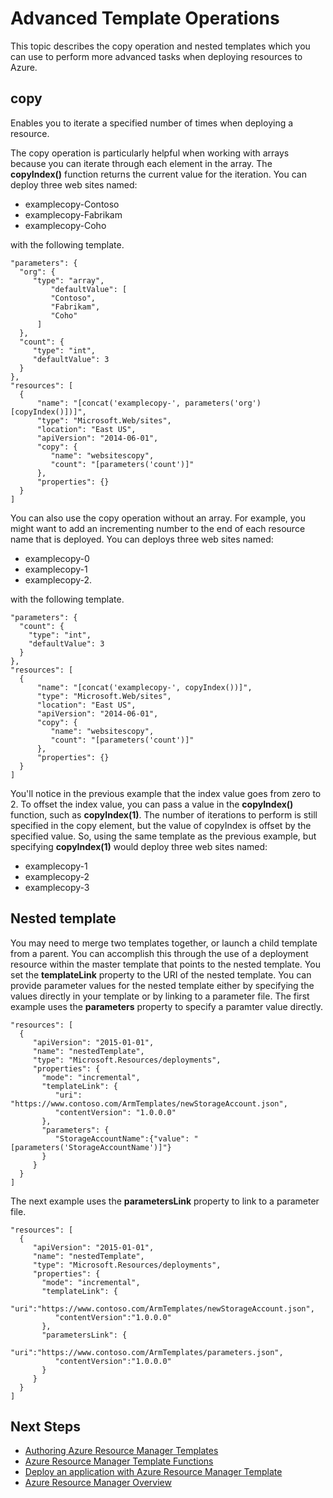 ﻿<properties
   pageTitle="Azure Resource Manager Advanced Template Operations"
   description="Describes how to use nested templates and the copy operation in an Azure Resource Manager template when deploying apps to Azure."
   services="na"
   documentationCenter="na"
   authors="tfitzmac"
   manager="wpickett"
   editor=""/>

<tags
   ms.service="na"
   ms.devlang="na"
   ms.topic="article"
   ms.tgt_pltfrm="AzurePortal"
   ms.workload="na"
   ms.date="06/29/2015"
   ms.author="tomfitz"/>

# Advanced Template Operations

This topic describes the copy operation and nested templates which you can use to perform more advanced tasks when deploying resources to Azure.

## copy

Enables you to iterate a specified number of times when deploying a resource.
   
The copy operation is particularly helpful when working with arrays because you can iterate through each element in the array. The **copyIndex()** function returns the current value for the iteration. You can deploy three web sites named:

- examplecopy-Contoso
- examplecopy-Fabrikam
- examplecopy-Coho

with the following template.

    "parameters": { 
      "org": { 
         "type": "array", 
             "defaultValue": [ 
             "Contoso", 
             "Fabrikam", 
             "Coho" 
          ] 
      },
      "count": { 
         "type": "int", 
         "defaultValue": 3 
      } 
    }, 
    "resources": [ 
      { 
          "name": "[concat('examplecopy-', parameters('org')[copyIndex()])]", 
          "type": "Microsoft.Web/sites", 
          "location": "East US", 
          "apiVersion": "2014-06-01",
          "copy": { 
             "name": "websitescopy", 
             "count": "[parameters('count')]" 
          }, 
          "properties": {} 
      } 
    ]

You can also use the copy operation without an array. For example, you might want to add an incrementing number to the end of each resource name that is deployed. You can deploys three web sites named:

- examplecopy-0
- examplecopy-1
- examplecopy-2.

with the following template.

    "parameters": { 
      "count": { 
        "type": "int", 
        "defaultValue": 3 
      } 
    }, 
    "resources": [ 
      { 
          "name": "[concat('examplecopy-', copyIndex())]", 
          "type": "Microsoft.Web/sites", 
          "location": "East US", 
          "apiVersion": "2014-06-01",
          "copy": { 
             "name": "websitescopy", 
             "count": "[parameters('count')]" 
          }, 
          "properties": {} 
      } 
    ]

You'll notice in the previous example that the index value goes from zero to 2. To offset the index value, you can pass a value in the **copyIndex()** function, such as **copyIndex(1)**. The number of iterations to perform is still specified in the copy element, but the value of copyIndex is offset by the specified value. So, using the same template as the previous example, but specifying **copyIndex(1)** would deploy three web sites named:

- examplecopy-1
- examplecopy-2
- examplecopy-3

## Nested template

You may need to merge two templates together, or launch a child template from a parent. You can accomplish this through the use of a deployment resource within the master template that points to the nested template. You set the **templateLink** property to the URI of the nested template. You can provide parameter values for the nested template either by specifying the values directly in your template or by linking to a parameter file. The first example uses the **parameters** property to specify a paramter value directly.

    "resources": [ 
      { 
         "apiVersion": "2015-01-01", 
         "name": "nestedTemplate", 
         "type": "Microsoft.Resources/deployments", 
         "properties": { 
           "mode": "incremental", 
           "templateLink": {
              "uri": "https://www.contoso.com/ArmTemplates/newStorageAccount.json",
              "contentVersion": "1.0.0.0"
           }, 
           "parameters": { 
              "StorageAccountName":{"value": "[parameters('StorageAccountName')]"} 
           } 
         } 
      } 
    ] 

The next example uses the **parametersLink** property to link to a parameter file.

    "resources": [ 
      { 
         "apiVersion": "2015-01-01", 
         "name": "nestedTemplate", 
         "type": "Microsoft.Resources/deployments", 
         "properties": { 
           "mode": "incremental", 
           "templateLink": {
              "uri":"https://www.contoso.com/ArmTemplates/newStorageAccount.json",
              "contentVersion":"1.0.0.0"
           }, 
           "parametersLink": { 
              "uri":"https://www.contoso.com/ArmTemplates/parameters.json",
              "contentVersion":"1.0.0.0"
           } 
         } 
      } 
    ] 

## Next Steps
- [Authoring Azure Resource Manager Templates](./resource-group-authoring-templates.md)
- [Azure Resource Manager Template Functions](./resource-group-template-functions.md)
- [Deploy an application with Azure Resource Manager Template](azure-portal/resource-group-template-deploy.md)
- [Azure Resource Manager Overview](./resource-group-overview.md)
